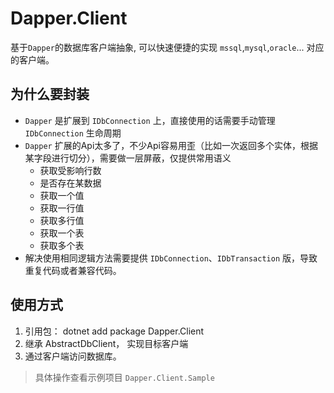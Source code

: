 # Dapper.Client
基于`Dapper`的数据库客户端抽象, 可以快速便捷的实现 `mssql`,`mysql`,`oracle`... 对应的客户端。

## 为什么要封装
* `Dapper` 是扩展到 `IDbConnection` 上，直接使用的话需要手动管理 `IDbConnection` 生命周期
* `Dapper` 扩展的Api太多了，不少Api容易用歪（比如一次返回多个实体，根据某字段进行切分），需要做一层屏蔽，仅提供常用语义
    * 获取受影响行数
    * 是否存在某数据
    * 获取一个值
    * 获取一行值
    * 获取多行值
    * 获取一个表
    * 获取多个表
* 解决使用相同逻辑方法需要提供 `IDbConnection`、`IDbTransaction` 版，导致重复代码或者兼容代码。

## 使用方式
1. 引用包： dotnet add package Dapper.Client
1. 继承 AbstractDbClient， 实现目标客户端
2. 通过客户端访问数据库。

> 具体操作查看示例项目  `Dapper.Client.Sample`